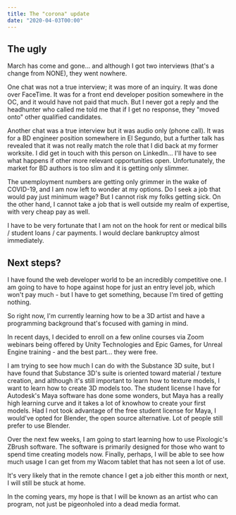 ```yaml
---
title: The "corona" update
date: "2020-04-03T00:00"
---
```


## The ugly

March has come and gone... and although I got two interviews (that's a change from NONE), they went nowhere. 

One chat was not a true interview; it was more of an inquiry. It was done over FaceTime. It was for a front end developer position somewhere in the OC, and it would have not paid that much. But I never got a reply and the headhunter who called me told me that if I get no response, they "moved onto" other qualified candidates.

Another chat was a true interview but it was audio only (phone call). It was for a BD engineer position somewhere in El Segundo, but a further talk has revealed that it was not really match the role that I did back at my former worksite. I did get in touch with this person on LinkedIn... I'll have to see what happens if other more relevant opportunities open. Unfortunately, the market for BD authors is too slim and it is getting only slimmer.

The unemployment numbers are getting only grimmer in the wake of COVID-19, and I am now left to wonder at my options. Do I seek a job that would pay just minimum wage? But I cannot risk my folks getting sick. On the other hand, I cannot take a job that is well outside my realm of expertise, with very cheap pay as well.

I have to be very fortunate that I am not on the hook for rent or medical bills / student loans / car payments. I would declare bankruptcy almost immediately.

## Next steps?

I have found the web developer world to be an incredibly competitive one. I am going to have to hope against hope for just an entry level job, which won't pay much - but I have to get something, because I'm tired of getting nothing.

So right now, I'm currently learning how to be a 3D artist and have a programming background that's focused with gaming in mind.

In recent days, I decided to enroll on a few online courses via Zoom webinars being offered by Unity Technologies and Epic Games, for Unreal Engine training - and the best part... they were free.

I am trying to see how much I can do with the Substance 3D suite, but I have found that Substance 3D's suite is oriented toward material / texture creation, and although it's still important to learn how to texture models, I want to learn how to create 3D models too. The student license I have for Autodesk's Maya software has done some wonders, but Maya has a really high learning curve and it takes a lot of knowhow to create your first models. Had I not took advantage of the free student license for Maya, I would've opted for Blender, the open source alternative. Lot of people still prefer to use Blender.

Over the next few weeks, I am going to start learning how to use Pixologic's ZBrush software. The software is primarily designed for those who want to spend time creating models now. Finally, perhaps, I will be able to see how much usage I can get from my Wacom tablet that has not seen a lot of use.

It's very likely that in the remote chance I get a job either this month or next, I will still be stuck at home. 

In the coming years, my hope is that I will be known as an artist who can program, not just be pigeonholed into a dead media format.